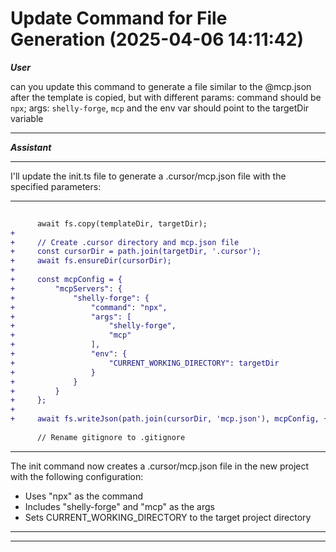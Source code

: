 <!-- Generated by SpecStory -->

# Update Command for File Generation (2025-04-06 14:11:42)

_**User**_

can you update this command to generate a file similar to the @mcp.json after the template is copied, but with different params: command should be `npx`; args: `shelly-forge`, `mcp` and the env var should point to the targetDir variable

---

_**Assistant**_



---

I'll update the init.ts file to generate a .cursor/mcp.json file with the specified parameters:

---

```diff
  
      await fs.copy(templateDir, targetDir);
+ 
+     // Create .cursor directory and mcp.json file
+     const cursorDir = path.join(targetDir, '.cursor');
+     await fs.ensureDir(cursorDir);
+     
+     const mcpConfig = {
+         "mcpServers": {
+             "shelly-forge": {
+                 "command": "npx",
+                 "args": [
+                     "shelly-forge",
+                     "mcp"
+                 ],
+                 "env": {
+                     "CURRENT_WORKING_DIRECTORY": targetDir
+                 }
+             }
+         }
+     };
+     
+     await fs.writeJson(path.join(cursorDir, 'mcp.json'), mcpConfig, { spaces: 4 });
  
      // Rename gitignore to .gitignore
```

---

The init command now creates a .cursor/mcp.json file in the new project with the following configuration:
- Uses "npx" as the command
- Includes "shelly-forge" and "mcp" as the args
- Sets CURRENT_WORKING_DIRECTORY to the target project directory

---



---

